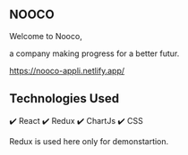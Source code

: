 ## NOOCO
Welcome to Nooco,

a company making progress for a better futur.

https://nooco-appli.netlify.app/

## Technologies Used

✔️ React
✔️ Redux
✔️ ChartJs
✔️ CSS

Redux is used here only for demonstartion.